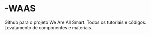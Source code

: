 # -WAAS
Github para o projeto We Are All Smart. Todos os tutoriais e códigos. Levatamento de componentes e materiais.
